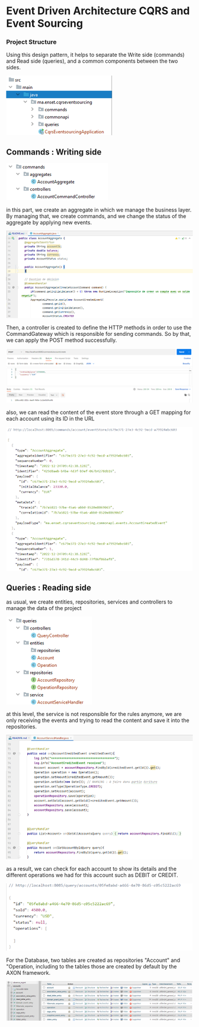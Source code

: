 # Event Driven Architecture CQRS and Event Sourcing

### Project Structure
Using this design pattern, it helps to separate the Write side (commands) and Read side (queries), and a common components between the two sides.

![structure](https://github.com/loubnaAminou/EventSourcingAxon/blob/main/screenshots/structure.png)

## Commands : Writing side 

![commands-structure](https://github.com/loubnaAminou/EventSourcingAxon/blob/main/screenshots/commands-structure.png)

in this part, we create an aggregate in which we manage the business layer. By managing that, we create commands, and we change the status of the aggregate by applying new events.

![aggregate](https://github.com/loubnaAminou/EventSourcingAxon/blob/main/screenshots/aggregate.png)

Then, a controller is created to define the HTTP methods in order to use the CommandGateway which is responsible for sending commands. So by that, we can apply the POST method successfully.

![output](https://github.com/loubnaAminou/EventSourcingAxon/blob/main/screenshots/commands-output.png)

also, we can read the content of the event store through a GET mapping for each account using its ID in the URL

![eventstore](https://github.com/loubnaAminou/EventSourcingAxon/blob/main/screenshots/eventstore.png)


## Queries : Reading side 
as usual, we create entities, repositories, services and controllers to manage the data of the project

![queries-structure](https://github.com/loubnaAminou/EventSourcingAxon/blob/main/screenshots/queries-structure.png)

at this level, the service is not responsible for the rules anymore, we are only receiving the events and trying to read the content and save it into the repositories.

![service](https://github.com/loubnaAminou/EventSourcingAxon/blob/main/screenshots/service.png)

as a result, we can check for each account to show its details and the different operations we had for this account such as DEBIT or CREDIT.

![account](https://github.com/loubnaAminou/EventSourcingAxon/blob/main/screenshots/account.png)

For the Database, two tables are created as repositories "Account" and "Operation, including to the tables those are created by default by the AXON framework.

![database](https://github.com/loubnaAminou/EventSourcingAxon/blob/main/screenshots/database.png)





